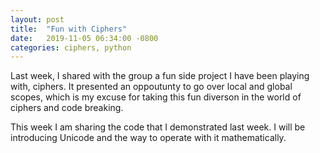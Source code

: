```yaml
---
layout: post
title:  "Fun with Ciphers"
date:   2019-11-05 06:34:00 -0800
categories: ciphers, python
---
```

Last week, I shared with the group a fun side project I have been playing with, ciphers.  It presented an oppoutunty to go over local and global scopes, which is my excuse for taking this fun diverson in the world of ciphers and code breaking.  

This week I am sharing the code that I demonstrated last week.  I will be introducing Unicode and the way to operate with it mathematically.